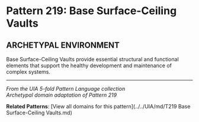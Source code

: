 # Pattern 219: Base Surface-Ceiling Vaults

## ARCHETYPAL ENVIRONMENT

Base Surface-Ceiling Vaults provide essential structural and functional elements that support the healthy development and maintenance of complex systems.

---

*From the UIA 5-fold Pattern Language collection*  
*Archetypal domain adaptation of Pattern 219*

**Related Patterns**: [View all domains for this pattern](../../UIA/md/T219 Base Surface-Ceiling Vaults.md)